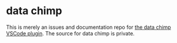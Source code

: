 # data chimp

This is merely an issues and documentation repo for [the data chimp VSCode plugin](https://marketplace.visualstudio.com/items?itemName=data-chimp.data-chimp). The source for data chimp is private.
